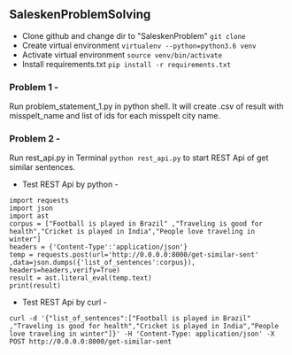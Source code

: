 ## SaleskenProblemSolving
- Clone github and change dir to "SaleskenProblem"
`git clone `
- Create virtual environment  `virtualenv --python=python3.6 venv`
- Activate virtual environment `source venv/bin/activate`
- Install requirements.txt `pip install -r requirements.txt`

### Problem 1 - 
Run problem_statement_1.py in python shell. It will create .csv of result with misspelt_name and list of ids for each misspelt city name.

### Problem 2 -
Run rest_api.py in Terminal `python rest_api.py` to start REST Api of get similar sentences.

- Test REST Api by python - 
```
import requests 
import json 
import ast 
corpus = ["Football is played in Brazil" ,"Traveling is good for health","Cricket is played in India","People love traveling in winter"]
headers = {'Content-Type':'application/json'} 
temp = requests.post(url='http://0.0.0.0:8000/get-similar-sent' ,data=json.dumps({'list_of_sentences':corpus}), headers=headers,verify=True) 
result = ast.literal_eval(temp.text) 
print(result)
```
- Test REST Api by curl - 
```
curl -d '{"list_of_sentences":["Football is played in Brazil" ,"Traveling is good for health","Cricket is played in India","People love traveling in winter"]}' -H 'Content-Type: application/json' -X POST http://0.0.0.0:8000/get-similar-sent
```
